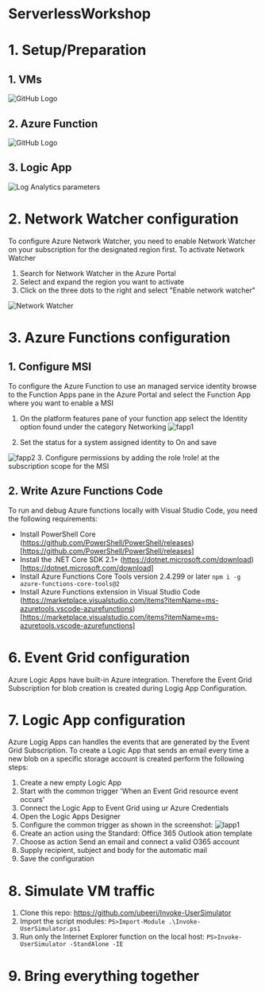 # ServerlessWorkshop

# 1. Setup/Preparation
## 1. VMs
![GitHub Logo](/images/logo.png)
## 2. Azure Function
![GitHub Logo](/images/logo.png)
## 3. Logic App
![Log Analytics parameters](/images/ServerlessWorkshop-0000.jpg)
# 2. Network Watcher configuration

To configure Azure Network Watcher, you need to enable Network Watcher on your subscription for the designated region first.
To activate Network Watcher
1. Search for Network Watcher in the Azure Portal
2. Select and expand the region you want to activate
3. Click on the three dots to the right and select "Enable network watcher"

![Network Watcher](/images/ServerlessWorkshop-0002.jpg) 

# 3. Azure Functions configuration
## 1. Configure MSI

To configure the Azure Function to use an managed service identity browse to the Function Apps pane in the Azure Portal and select the Function App where you want to enable a MSI
1. On the platform features pane of your function app select the Identity option found under the category Networking
![fapp1](/images/ServerlessWorkshop-0012.jpg) 

2. Set the status for a system assigned identity to On and save

![fapp2](/images/ServerlessWorkshop-0013.jpg) 
3. Configure permissions by adding the role !role! at the subscription scope for the MSI

## 2. Write Azure Functions Code

To run and debug Azure functions locally with Visual Studio Code, you need the following requirements:
- Install PowerShell Core (https://github.com/PowerShell/PowerShell/releases)[https://github.com/PowerShell/PowerShell/releases]
- Install the .NET Core SDK 2.1+ (https://dotnet.microsoft.com/download)[https://dotnet.microsoft.com/download]
- Install Azure Functions Core Tools version 2.4.299 or later `npm i -g azure-functions-core-tools@2`
- Install Azure Functions extension in Visual Studio Code (https://marketplace.visualstudio.com/items?itemName=ms-azuretools.vscode-azurefunctions)[https://marketplace.visualstudio.com/items?itemName=ms-azuretools.vscode-azurefunctions]

# 6. Event Grid configuration
Azure Logic Apps have built-in Azure integration. Therefore the Event Grid Subscription for blob creation is created during Logig App Configuration.

# 7. Logic App configuration
Azure Logig Apps can handles the events that are generated by the Event Grid Subscription. To create a Logic App that sends an email every time a new blob on a specific storage account is created perform the following steps:

1. Create a new empty Logic App
2. Start with the common trigger 'When an Event Grid resource event occurs'
3. Connect the Logic App to Event Grid using ur Azure Credentials
4. Open the Logic Apps Designer
5. Configure the common trigger as shown in the screenshot:
![lapp1](/images/ServerlessWorkshop-0011.jpg)
6. Create an action using the Standard: Office 365 Outlook ation template
7. Choose as action Send an email and connect a valid O365 account
8. Supply recipient, subject and body for the automatic mail
9. Save the configuration

# 8. Simulate VM traffic
1. Clone this repo: https://github.com/ubeeri/Invoke-UserSimulator
2. Import the script modules:
`PS>Import-Module .\Invoke-UserSimulator.ps1`
3. Run only the Internet Explorer function on the local host:
`PS>Invoke-UserSimulator -StandAlone -IE`
# 9. Bring everything together

